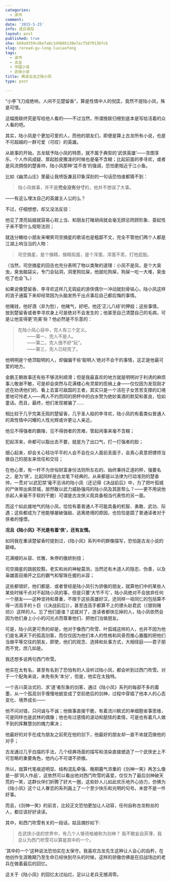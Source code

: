 ```yaml
---
categories:
  - 读书
comment: 
date: '2015-5-25'
info: 连日读后
layout: post
published: true
sha: b69a9359cd6efa0c1d486b130e7acf5879136fcb
slug: reread-gu-long-luxiaofeng
tags:
  - 读书
  - 古龙
  - 中国小说
  - 武侠小说
title: 再读古龙之陆小凤
type: post

---
```




“小李飞刀成绝响，人间不见楚留香”，算是性情中人的倪匡，竟然不提陆小凤，殊是可惜。

这幅挽联终究是写给他人看的——不过当然，所谓挽联归根到底本是写给活着的众人看的吧。

其实，陆小凤是个更加可爱的人，而他的朋友们，即便是算上古龙所有小说，也是不可超越的一群可爱（可叹）的英雄。

从故事的开始，古龙赋予陆小凤的特质，就不属于典型的‘武侠英雄’——贪图享乐、个人作风成疑、厚起脸皮撒泼的时候也是毫不含糊；比起前面的李寻欢，或者是风流倜傥的楚香帅，陆小凤那种‘混不吝’的强调，恐怕更相近于江小鱼。

比如《幽灵山庄》里最让我喷饭兼且印象深刻的一句话恐怕谁都猜不到：

> 陆小凤做事，并不是**完全没有分寸**的，他并不想误了大事。

——有这么埋汰自己的英雄主人公的么？

不过，仔细想想，却又没法反驳：

他见了漂亮姑娘就容易心软上当、和朋友打赌胡闹就会毫无顾忌罔顾形象、耍起性子来不管什么规矩法则；

就连分糖给小朋友来嘲笑司空摘星的歌谣也是粗鄙不文，完全不管他们两个人都是江湖上响当当的人物：

> 司空摘星，是个猴精，猴精捣蛋，是个浑蛋，浑蛋不乖，打他屁股。

（当然，司空摘星的回击也充分表明了物以类聚的道理：小凤不是凤，是个大臭虫，臭虫脑袋尖，专门会钻洞，洞里狗拉屎，他就吃狗屎，狗屎一吃一大堆，臭虫吃了也会飞。）

如果说像楚留香、李寻欢这样几无瑕疵的游侠偶尔一冲动就刻骨铭心，陆小凤这样的浪子通篇下来却经常因为头脑发热干出点事后自己都后悔的事情。

他赌钱，他好酒（非为愁），他赌气，好吧，他还‘正儿八经’的狎妓；这些事情，放到楚留香或者李寻欢身上可是绝对不会发生的；他甚至自己清楚自己的毛病，可是让他变得更‘完美’些？他必然是不乐意的：

>  在陆小凤心目中，完人有三个定义。    
>　　——第一，完人不是人。    
>　　——第二，完人很不好“玩”。    
>　　——第三，完人已经完了。    

他明明是个绝顶聪明的人，却偏偏干些‘聪明人’绝对不会干的事情，这正是他最可爱的地方。

金鹏王朝故事还有些不够流利顺滑；但是我最喜欢的地方就是明明对于利诱的麻烦事儿敬谢不敏，可是却会突然与花满楼心有灵犀的揽祸上身——仅仅因为发现刚才还在劝诱他们的、看上去富可敌国的王者，其实只是一个活在子女苦苦支撑的幻境里地可怜老人——两人不约而同的把杯中的白水赞为绝妙美酒的默契和善良，恰如童话。而且，最终，他们发现被骗了……

相比较于几乎完美无瑕的楚留香，几乎圣人般的李寻欢，陆小凤的有着类似普通人的真性情中闪耀的人性光辉或许更让人亲近。

他见不得强者的霸陵，见不得弱者的苦难，管起闲事来毫不含糊；

犯起浑来，命都可以豁出去不要，就是为了出口气，打一打强者的脸；

细心起来，却会关心轻功平平的人会不会在众人面前丢面子，会真心真意把镖师当做自己的朋友来信任和交往；

在他心里，有一杆不为世俗财富身份法则所左右的、始终秉持正道的秤，强要名之，是为‘侠’。比起同样是古龙笔下经典的，从来都是以法律为行动准则的楚香帅，一贯对‘以武犯禁’毫不忌讳的陆小凤（还记得《决战前后》中，为了把叶孤城的尸体带出紫禁城，居然敢以武力威胁强闯的陆小凤及其匪帮么？——更不用说他杀起人来毫不手软的干脆）可谓是古龙侠义观具备相当代表性的另一面。

而这个如此接地气的陆小凤，恰恰有着普通人不可能具备的机智、勇敢、武功、际遇；这些都成为了他能够屡破强敌、逃离绝境的原因，也恰恰是圆了普通读者对于侠者的憧憬。

**况且《陆小凤》不光是有着‘侠’，还有友情。** 

如同我在重读楚留香时提到过，《陆小凤》系列中的群像描写，恐怕是古龙小说的巅峰。

花满楼的从容、优雅，朱停的傲娇别扭；

司空摘星的跳脱狡黠，老实和尚的神秘莫测，当然还有木道人的隐忍、伪善，以及枭雄面目揭开之后的霸气和智珠在握的从容；

这些都很好，他们都是、或者曾经是陆小凤引为骄傲的朋友，就算他们中的某些人某些时候干点对不起陆小凤的事，但是只要‘大节不亏’，陆小凤绝对不会放弃任何一个朋友——这种坚持和尊重，不限于这些英雄好汉，还同样一视同仁的包括算不得一流高手的卜巨（《决战前后》），甚至连高手都算不上的镖头赵君武（《银钩赌坊》）这样的人。忘了他们是谁？这就对了，连读者都快忘掉的人，陆小凤依然会因为他们身上小小的闪光点而尊重他们、把他们当做朋友。

可是，陆小凤更可贵的却是，他对于像西门吹雪、叶孤城这样的人，也并不因为他们是名满天下的孤高剑客，而仅仅因为他们本人的性格和风骨而推心置腹的把他们当做平等交往的朋友，即使，他们的观念、选择和处事方式，大相径庭——君子朋而不党，庶几如是。

我还想多说两句西门吹雪。

他实在太有名，甚至有名到了恐怕有的人没听过陆小凤，都会听到过西门吹雪。对于一个配角来说，未免有失‘本分’，但是，他实在太独特。

一个吉川英治式的、求‘道’者形象的剑客，通过《陆小凤》系列的每部不多的着墨，从一个孤高剑手慢慢地蜕变成了空前绝后的剑神，过程中穿插了他本人的心态变化、境界成长——

他不问对错，只问诚与不诚；他做事直接干脆，有着流川枫式的单细胞省事思维，可是同样也是武林的偶像；他也有过感情的波动和舐犊的柔情，可是也有着凡人做不到的挥舞慧剑的魄力果决；

他最好的对手在成为朋友之前死在他的剑下，他最好的朋友却一直不肯就范做他的对手；

古龙通过几乎白描的手法，几个经典场面的描写和渲染直接塑造了一个武侠史上不可忽略的重要角色，他内心不可谓不骄傲。

所以，就算代笔痕迹明显、结构混乱牵强、晚期暮气浓重的《剑神一笑》再怎么像是一部‘同人作品’，这依然可以看出他对西门吹雪的喜爱。仅仅为了最后剑神破天荒的一笑，这群伙伴们折腾了好大一圈，这些妙人儿如此欢乐地齐心协力，仿佛为《陆小凤》这个让人眷恋的系列画上了一个至少快乐和光明的句号。未尝不是一件好事。

而且，《剑神一笑》的前言，比较正文恐怕更加让人动容，任何自称古龙粉丝的人，都应该好好读读。

其中，和西门吹雪有关的一段话，姑且摘抄如下:

> 在武侠小说的世界中，有几个人够资格被称为剑神？
> 我不敢妄自菲薄，我总认为西门吹雪可以算是其中的一个。

‘其中的一个’这种说法恐怕实在太保守。我喜欢古龙先生这种让人会心的自矜，在他创作生涯晚期乃至生命已经快到尽头的时候，这样的骄傲仿佛是在旧战场边的老兵在做着最后的回忆。

这关于《陆小凤》的回忆太过灿烂，足以让老兵无憾凋零。










